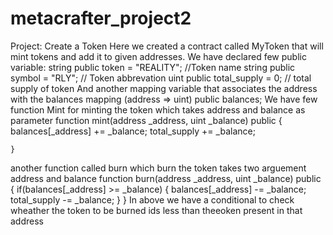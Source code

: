 # metacrafter_project2
Project: Create a Token
Here we created a contract called MyToken that will mint tokens and add it to given addresses.
We have declared few public variable:
 string public token = "REALITY";  //Token name
 string public symbol = "RLY";   // Token abbrevation
 uint public total_supply = 0;  // total supply of token
And another mapping variable that associates the address with the balances
 mapping (address => uint) public balances;
We have few function Mint for minting the token which takes address and balance as parameter
  function mint(address _address, uint _balance) public {
      balances[_address] += _balance;
      total_supply += _balance;

    }
  another function called burn which burn the token takes two arguement address and balance
   function burn(address _address, uint _balance) public {
      if(balances[_address] >= _balance) {
         balances[_address] -= _balance;
         total_supply -= _balance;
      }
    }
    In above we have a conditional to check wheather the token to be burned ids less than theeoken present in that address
